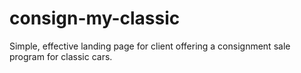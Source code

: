 # consign-my-classic
Simple, effective landing page for client offering a consignment sale program for classic cars. 
